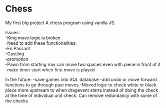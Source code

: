 # Chess
My first big project
A chess program using vanilla JS. 

Issues:  
-~~King move logic is broken~~  
-Need to add these functionalities:  
  -En Passant  
  -Castling  
  -promotion  
  -Pawn from starting row can move two spaces even with piece in front of it  
  -make timer start when first move is played  

In the future:
-save games into SQL database
-add undo or move forward functions to go through past moves
-Moved logic to check white or black piece more upstream to when dragevent starts instead of doing the check at the time of individual unit check. Can remove redundancy with some of the checks
